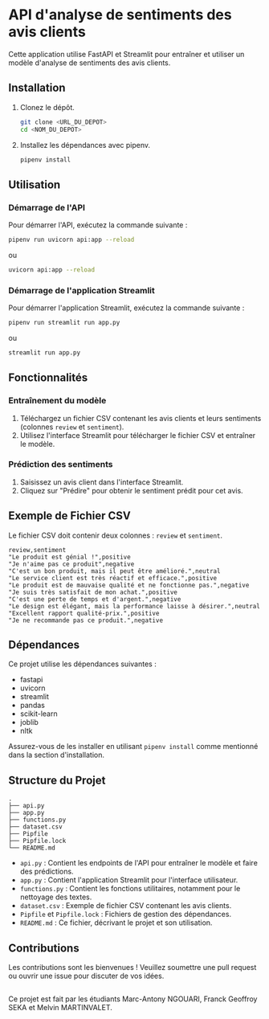 
# API d'analyse de sentiments des avis clients

Cette application utilise FastAPI et Streamlit pour entraîner et utiliser un modèle d'analyse de sentiments des avis clients.

## Installation

1. Clonez le dépôt.
    ```sh
    git clone <URL_DU_DEPOT>
    cd <NOM_DU_DEPOT>
    ```

2. Installez les dépendances avec pipenv.
    ```sh
    pipenv install
    ```

## Utilisation

### Démarrage de l'API

Pour démarrer l'API, exécutez la commande suivante :
```sh
pipenv run uvicorn api:app --reload
```
ou
```sh
uvicorn api:app --reload
```

### Démarrage de l'application Streamlit

Pour démarrer l'application Streamlit, exécutez la commande suivante :
```sh
pipenv run streamlit run app.py
```
ou
```sh
streamlit run app.py
```

## Fonctionnalités

### Entraînement du modèle

1. Téléchargez un fichier CSV contenant les avis clients et leurs sentiments (colonnes `review` et `sentiment`).
2. Utilisez l'interface Streamlit pour télécharger le fichier CSV et entraîner le modèle.

### Prédiction des sentiments

1. Saisissez un avis client dans l'interface Streamlit.
2. Cliquez sur "Prédire" pour obtenir le sentiment prédit pour cet avis.

## Exemple de Fichier CSV

Le fichier CSV doit contenir deux colonnes : `review` et `sentiment`.

```csv
review,sentiment
"Le produit est génial !",positive
"Je n'aime pas ce produit",negative
"C'est un bon produit, mais il peut être amélioré.",neutral
"Le service client est très réactif et efficace.",positive
"Le produit est de mauvaise qualité et ne fonctionne pas.",negative
"Je suis très satisfait de mon achat.",positive
"C'est une perte de temps et d'argent.",negative
"Le design est élégant, mais la performance laisse à désirer.",neutral
"Excellent rapport qualité-prix.",positive
"Je ne recommande pas ce produit.",negative
```

## Dépendances

Ce projet utilise les dépendances suivantes :
- fastapi
- uvicorn
- streamlit
- pandas
- scikit-learn
- joblib
- nltk

Assurez-vous de les installer en utilisant `pipenv install` comme mentionné dans la section d'installation.

## Structure du Projet

```
.
├── api.py
├── app.py
├── functions.py
├── dataset.csv
├── Pipfile
├── Pipfile.lock
└── README.md
```

- `api.py` : Contient les endpoints de l'API pour entraîner le modèle et faire des prédictions.
- `app.py` : Contient l'application Streamlit pour l'interface utilisateur.
- `functions.py` : Contient les fonctions utilitaires, notamment pour le nettoyage des textes.
- `dataset.csv` : Exemple de fichier CSV contenant les avis clients.
- `Pipfile` et `Pipfile.lock` : Fichiers de gestion des dépendances.
- `README.md` : Ce fichier, décrivant le projet et son utilisation.

## Contributions

Les contributions sont les bienvenues ! Veuillez soumettre une pull request ou ouvrir une issue pour discuter de vos idées.

##

Ce projet est fait par les étudiants Marc-Antony NGOUARI, Franck Geoffroy SEKA et Melvin MARTINVALET.